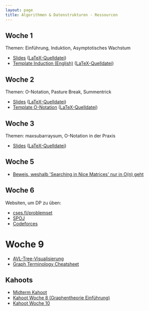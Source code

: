 ```yaml
---
layout: page
title: Algorithmen & Datenstrukturen - Ressourcen
---
```


## Woche 1

Themen: Einführung, Induktion, Asymptotisches Wachstum

* [Slides](/and/resources/session1.pdf) ([LaTeX-Quelldatei](/and/resources/session1.tex))
* [Template Induction (English)](/and/resources/template_induction.pdf) ([LaTeX-Quelldatei](/and/resources/template_induction.tex))

## Woche 2

Themen: O-Notation, Pasture Break, Summentrick

* [Slides](/and/resources/session2.pdf) ([LaTeX-Quelldatei](/and/resources/session2.tex))
* [Template O-Notation](/and/resources/onotation.pdf) ([LaTeX-Quelldatei](/and/resources/onotation.tex))

## Woche 3

Themen: maxsubarraysum, O-Notation in der Praxis

* [Slides](/and/resources/session3.pdf) ([LaTeX-Quelldatei](/and/resources/session3.tex))

## Woche 5

* [Beweis, weshalb 'Searching in Nice Matrices' nur in O(n) geht](https://stackoverflow.com/questions/2457792/how-do-i-search-for-a-number-in-a-2d-array-sorted-left-to-right-and-top-to-botto/2458113#2458113)

## Woche 6
Websiten, um DP zu üben:
* [cses.fi/problemset](https://cses.fi/problemset)
* [SPOJ](https://spoj.com)
* [Codeforces](https://codeforces.com)

# Woche 9
* [AVL-Tree-Visualisierung](https://www.cs.usfca.edu/~galles/visualization/AVLtree.html)
* [Graph Terminology Cheatsheet](https://github.com/XYQuadrat/eth-cheatsheets/releases)

## Kahoots

* [Midterm Kahoot](https://create.kahoot.it/share/a-d-midterm-kahoot/1739182e-79a4-4720-9dcf-41e55e426e24)  
* [Kahoot Woche 8 (Graphentheorie Einführung)](https://create.kahoot.it/share/a-d-woche-8/8f312e5c-3748-4061-a6cf-54303dc3800e)  
* [Kahoot Woche 10](https://create.kahoot.it/share/a-d-woche-10/cc6ac333-5918-4e44-b403-06f9eafd0331)  